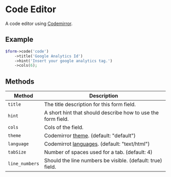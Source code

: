 # Code Editor

A code editor using [Codemirror](https://codemirror.net/).

## Example

```php
$form->code('code')
    ->title('Google Analytics Id')
    ->hint('Insert your google analytics tag.')
    ->cols(6);
```

## Methods

| Method         | Description                                                                      |
| -------------- | -------------------------------------------------------------------------------- |
| `title`        | The title description for this form field.                                       |
| `hint`         | A short hint that should describe how to use the form field.                     |
| `cols`         | Cols of the field.                                                               |
| `theme`        | Codemirror [theme](https://codemirror.net/demo/theme.html). (default: "default") |
| `language`     | Codemirrot [languages](https://codemirror.net/mode/). (default: "text/html")     |
| `tabSize`      | Number of spaces used for a tab. (default: 4)                                    |
| `line_numbers` | Should the line numbers be visible. (default: true) field.                       |
